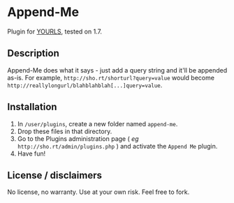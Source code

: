 Append-Me
====================

Plugin for [YOURLS](http://yourls.org), tested on 1.7. 

Description
-----------
Append-Me does what it says - just add a query string and it'll be appended as-is.  For example, `http://sho.rt/shorturl?query=value` would become
`http://reallylongurl/blahblahblah[...]query=value`.

Installation
------------
1. In `/user/plugins`, create a new folder named `append-me`.
2. Drop these files in that directory.
3. Go to the Plugins administration page ( *eg* `http://sho.rt/admin/plugins.php` ) and activate the `Append Me` plugin.
4. Have fun!

License / disclaimers
-------
No license, no warranty.  Use at your own risk.  Feel free to fork.
